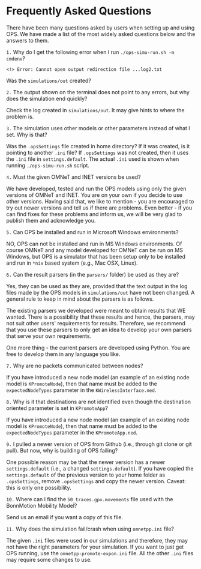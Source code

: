# Frequently Asked Questions

There have been many questions asked by users when setting up and using OPS. We have made
a list of the most widely asked questions below and the answers to them. 


`1.` Why do I get the following error when I run `./ops-simu-run.sh -m cmdenv`?

`<!> Error: Cannot open output redirection file ...log2.txt`

Was the `simulations/out` created?


`2.` The output shown on the terminal does not point to any errors, but why does the simulation end quickly?

Check the log created in `simulations/out`. It may give hints to where the problem is.


`3.` The simulation uses other models or other parameters instead of what I set. Why is that?

Was the `.opsSettings` file created in home directory? If it was created, is it pointing to
another `.ini` file? If `.opsSettings` was not created, then it uses the `.ini` file in
`settings.default`. The actual `.ini` used is shown when running `./ops-simu-run.sh` script. 


`4.` Must the given OMNeT and INET versions be used?

We have developed, tested and run the OPS models using only the given versions of OMNeT and INET. You are
on your own if you decide to use other versions. Having said that, we like to mention - you are encouraged 
to try out newer versions and tell us if there are problems. Even better - if you can find fixes for these
problems and inform us, we will be very glad to publish them and acknowledge you.


`5.` Can OPS be installed and run in Microsoft Windows environments?

NO, OPS can not be installed and run in MS Windows environments. Of course OMNeT and any model developed 
for OMNeT can be run on MS Windows, but OPS is a simulator that has been setup only to be installed and
run in `*nix` based system (e.g., Mac OSX, Linux). 


`6.` Can the result parsers (in the `parsers/` folder) be used as they are? 

Yes, they can be used as they are, provided that the text output in the log files made by the OPS models in 
`simulations/out` have not been changed. A general rule to keep in mind about the parsers is as follows.

The existing parsers we developed were meant to obtain results that WE wanted. There is a possibility that 
these results and hence, the parsers, may not suit other users' requirements for results. Therefore, 
we recommend that you use these parsers to only get an idea to develop your own parsers that serve your 
own requirements.

One more thing - the current parsers are developed using Python. You are free to develop them in any language 
you like.


`7.` Why are no packets communicated between nodes?

If you have introduced a new node model (an example of an existing node model is `KPromoteNode`), then that name
must be added to the `expectedNodeTypes` parameter in the `KWirelessInterface.ned`.


`8.` Why is it that destinations are not identified even though the destination oriented parameter is set in 
`KPromoteApp`?

If you have introduced a new node model (an example of an existing node model is `KPromoteNode`), then that name
must be added to the `expectedNodeTypes` parameter in the `KPromoteApp.ned`.


`9.` I pulled a newer version of OPS from Github (i.e., through git clone or git pull). But now, why is building of OPS
failing?

One possible reason may be that the newer version has a newer `settings.default` (i.e., a changed `settings.default`). 
If you have copied the `settings.default` of the previous version to your home folder as `.opsSettings`, remove
`.opsSettings` and copy the newer version. Caveat: this is only one possibility. 


`10.` Where can I find the `50_traces.gpx.movements` file used with the BonnMotion Mobility Model?

Send us an email if you want a copy of this file.


`11.` Why does the simulation fail/crash when using `omnetpp.ini` file?

The given `.ini` files were used in our simulations and therefore, they may not have the right parameters for 
your simulation. If you want to just get OPS running, use the `omnetpp-promote-expon.ini` file. All the 
other `.ini` files may require some changes to use.



